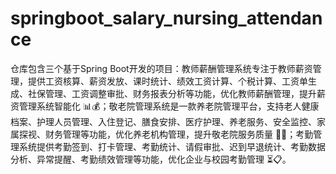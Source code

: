 # springboot_salary_nursing_attendance
仓库包含三个基于Spring Boot开发的项目：教师薪酬管理系统专注于教师薪资管理，提供工资核算、薪资发放、课时统计、绩效工资计算、个税计算、工资单生成、社保管理、工资调整审批、财务报表分析等功能，优化教师薪酬管理，提升薪资管理系统智能化 📊💰；敬老院管理系统是一款养老院管理平台，支持老人健康档案、护理人员管理、入住登记、膳食安排、医疗护理、养老服务、安全监控、家属探视、财务管理等功能，优化养老机构管理，提升敬老院服务质量 🏡👴；考勤管理系统提供考勤签到、打卡管理、考勤统计、请假审批、迟到早退统计、考勤数据分析、异常提醒、考勤绩效管理等功能，优化企业与校园考勤管理 ⏳📋。
